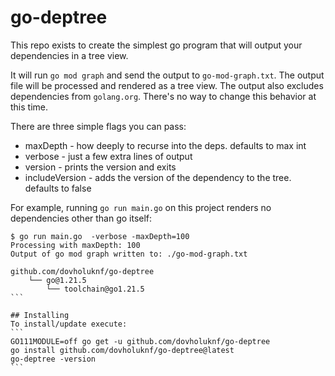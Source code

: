 # go-deptree

This repo exists to create the simplest go program that will output your dependencies in a tree view.

It will run `go mod graph` and send the output to `go-mod-graph.txt`. The output file will be processed
and rendered as a tree view. The output also excludes dependencies from `golang.org`. There's no way to
change this behavior at this time.

There are three simple flags you can pass:
* maxDepth - how deeply to recurse into the deps. defaults to max int
* verbose - just a few extra lines of output
* version - prints the version and exits
* includeVersion - adds the version of the dependency to the tree. defaults to false

For example, running `go run main.go` on this project renders no dependencies other than go itself:

````
$ go run main.go  -verbose -maxDepth=100
Processing with maxDepth: 100
Output of go mod graph written to: ./go-mod-graph.txt

github.com/dovholuknf/go-deptree
    └── go@1.21.5
        └── toolchain@go1.21.5
```

## Installing
To install/update execute:
```
GO111MODULE=off go get -u github.com/dovholuknf/go-deptree
go install github.com/dovholuknf/go-deptree@latest
go-deptree -version
```
